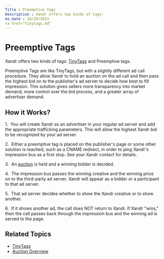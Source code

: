 ```yaml
---
Title : Preemptive Tags
Description : Xandr offers two kinds of tags:
ms.date : 10/28/2023
<a href="tinytags.md"
---
```



# Preemptive Tags



Xandr offers two kinds of tags:
<a href="tinytags.md"
class="xref" target="_blank">TinyTags</a> and Preemptive tags.

Preemptive Tags are like TinyTags, but with a slightly different ad call
procedure. They allow Xandr to hold an auction
on the ad call and then pass the highest bid on to the publisher's ad
server to decide how best to fill impression. This solution gives
sellers more transparency into market demand, more control over the bid
process, and a greater array of advertiser demand.


## How it Works?



1.  You will create Xandr as an advertiser in
your regular ad server and add the appropriate trafficking parameters.
This will allow the highest Xandr bid to be
recognized by your ad server.

2.  Either a preemptive tag is placed on the publisher's page or some
other solution is reached, such as a CNAME redirect, in order to ping
Xandr's impression bus as a first stop. See your
Xandr contact for details.

3.  An <a
href="auction-overview.md"
class="xref" target="_blank">auction</a> is held and a winning bidder is
decided.

4.  The impression bus passes the winning creative and the winning price
on to the third-party ad server. Xandr will
appear as a bidder or a participant to that ad server.

5.  That ad server decides whether to show the
Xandr creative or to show another.

6.  If it shows another ad, the call does NOT return to
Xandr. If Xandr "wins,"
then the call passes back through the impression bus and the winning ad
is served to the page.


## Related Topics

- <a href="tinytags.md" class="xref">TinyTags</a>
- <a
  href="auction-overview.md"
  class="xref" target="_blank">Auction Overview</a>






